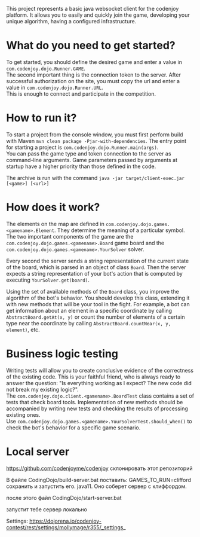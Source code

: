 This project represents a basic java websocket client for the codenjoy platform.
It allows you to easily and quickly join the game, developing your unique algorithm, having a configured infrastructure.

# What do you need to get started?
To get started, you should define the desired game and enter a value in `com.codenjoy.dojo.Runner.GAME`. \
The second important thing is the connection token to the server. After successful authorization on the site, you must copy the url
and enter a value in `com.codenjoy.dojo.Runner.URL`. \
This is enough to connect and participate in the competition.

# How to run it?
To start a project from the console window, you must first perform build with Maven `mvn clean package -Pjar-with-dependencies`.
The entry point for starting a project is `com.codenjoy.dojo.Runner.main(args)`. \
You can pass the game type and token connection to the server as command-line arguments.
Game parameters passed by arguments at startup have a higher priority than those defined in the code.

The archive is run with the command `java -jar target/client-exec.jar [<game>] [<url>]`

# How does it work?
The elements on the map are defined in `com.codenjoy.dojo.games.<gamename>.Element`. They determine the meaning of a particular symbol.
The two important components of the game are the `com.codenjoy.dojo.games.<gamename>.Board` game board 
and the `com.codenjoy.dojo.games.<gamename>.YourSolver` solver.

Every second the server sends a string representation of the current state of the board, which is parsed in an object of class `Board`.
Then the server expects a string representation of your bot's action that is computed by executing `YourSolver.get(board)`.

Using the set of available methods of the `Board` class, you improve the algorithm of the bot's behavior.
You should develop this class, extending it with new methods that will be your tool in the fight.
For example, a bot can get information about an element in a specific coordinate by calling `AbstractBoard.getAt(x, y)`
or count the number of elements of a certain type near the coordinate by calling `AbstractBoard.countNear(x, y, element)`, etc.

# Business logic testing
Writing tests will allow you to create conclusive evidence of the correctness of the existing code.
This is your faithful friend, who is always ready to answer the question: "Is everything working as I expect? The new code did not break my existing logic?". \
The `com.codenjoy.dojo.client.<gamename>.BoardTest` class contains a set of tests that check board tools.
Implementation of new methods should be accompanied by writing new tests and checking the results of processing existing ones. \
Use `com.codenjoy.dojo.games.<gamename>.YourSolverTest.should_when()` to check the bot's behavior for a specific game scenario.

# Local server

https://github.com/codenjoyme/codenjoy
склонировать этот репозиторий

В файле CodingDojo/build-server.bat
поставить:
GAMES_TO_RUN=clifford
сохранить и запустить его. java11. 
Оно соберет сервер с клиффордом. 

после этого файл
CodingDojo/start-server.bat

запустит тебе сервер локально

Settings:
https://dojorena.io/codenjoy-contest/rest/settings/mollymage/r355/_settings_